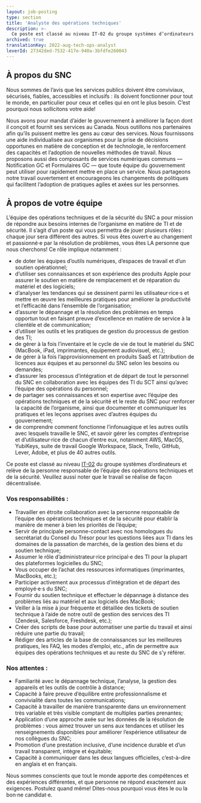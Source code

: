 ```yaml
---
layout: job-posting
type: section
title: 'Analyste des opérations techniques'
description: >-
  Ce poste est classé au niveau IT-02 du groupe systèmes d’ordinateurs et relève de la personne responsable de l’équipe des opérations techniques et de la sécurité. Veuillez aussi noter que le travail se réalise de façon décentralisée.
archived: true
translationKey: 2022-aug-tech-ops-analyst
leverId: 27342ded-7532-417e-940a-3bfdfe260043
---
```


## À propos du SNC 

Nous sommes de l’avis que les services publics doivent être conviviaux, sécurisés, fiables, accessibles et inclusifs : ils doivent fonctionner pour tout le monde, en particulier pour ceux et celles qui en ont le plus besoin. C’est pourquoi nous sollicitons votre aide!

Nous avons pour mandat d’aider le gouvernement à améliorer la façon dont il conçoit et fournit ses services au Canada. Nous outillons nos partenaires afin qu’ils puissent mettre les gens au cœur des services. Nous fournissons une aide individualisée aux organismes pour la prise de décisions opportunes en matière de conception et de technologie, le renforcement des capacités et l’adoption de nouvelles méthodes de travail. Nous proposons aussi des composants de services numériques communs — Notification GC et Formulaires GC — que toute équipe du gouvernement peut utiliser pour rapidement mettre en place un service. Nous partageons notre travail ouvertement et encourageons les changements de politiques qui facilitent l’adoption de pratiques agiles et axées sur les personnes.

## À propos de votre équipe

L’équipe des opérations techniques et de la sécurité du SNC a pour mission de répondre aux besoins internes de l’organisme en matière de TI et de sécurité. Il s’agit d’un poste qui vous permettra de jouer plusieurs rôles : chaque jour sera différent des autres. Si vous êtes ouvert·e au changement et passionné·e par la résolution de problèmes, vous êtes LA personne que nous cherchons! Ce rôle implique notamment :

- de doter les équipes d’outils numériques, d’espaces de travail et d’un soutien opérationnel;
- d’utiliser ses connaissances et son expérience des produits Apple pour assurer le soutien en matière de remplacement et de réparation du matériel et des logiciels;
- d’analyser les tendances qui se dessinent parmi les utilisateur·rice·s et mettre en œuvre les meilleures pratiques pour améliorer la productivité et l’efficacité dans l’ensemble de l’organisation;
- d’assurer le dépannage et la résolution des problèmes en temps opportun tout en faisant preuve d’excellence en matière de service à la clientèle et de communication;
- d’utiliser les outils et les pratiques de gestion du processus de gestion des TI;
- de gérer à la fois l’inventaire et le cycle de vie de tout le matériel du SNC (MacBook, iPad, imprimantes, équipement audiovisuel, etc.);
- de gérer à la fois l’approvisionnement en produits SaaS et l’attribution de licences aux équipes et au personnel du SNC selon les besoins ou demandes;
- d’assurer les processus d’intégration et de départ de tout le personnel du SNC en collaboration avec les équipes des TI du SCT ainsi qu’avec l’équipe des opérations du personnel;
- de partager ses connaissances et son expertise avec l’équipe des opérations techniques et de la sécurité et le reste du SNC pour renforcer la capacité de l’organisme, ainsi que documenter et communiquer les pratiques et les leçons apprises avec d’autres équipes du gouvernement;
- de comprendre comment fonctionne l’infonuagique et les autres outils avec lesquels travaille le SNC, et savoir gérer les comptes d’entreprise et d’utilisateur·rice de chacun d’entre eux, notamment AWS, MacOS, YubiKeys, suite de travail Google Workspace, Slack, Trello, GitHub, Lever, Adobe, et plus de 40 autres outils.

Ce poste est classé au niveau [IT-02](https://www.tbs-sct.canada.ca/agreements-conventions/view-visualiser-fra.aspx?id=1) du groupe systèmes d’ordinateurs et relève de la personne responsable de l’équipe des opérations techniques et de la sécurité. Veuillez aussi noter que le travail se réalise de façon décentralisée.

### Vos responsabilités :

- Travailler en étroite collaboration avec la personne responsable de l’équipe des opérations techniques et de la sécurité pour établir la manière de mener à bien les priorités de l’équipe;
- Servir de principale personne-contact avec nos homologues du secrétariat du Conseil du Trésor pour les questions liées aux TI dans les domaines de la passation de marchés, de la gestion des biens et du soutien technique;
- Assumer le rôle d’administrateur·rice principal·e des TI pour la plupart des plateformes logicielles du SNC;
- Vous occuper de l’achat des ressources informatiques (imprimantes, MacBooks, etc.);
- Participer activement aux processus d’intégration et de départ des employé·e·s du SNC;
- Fournir du soutien technique et effectuer le dépannage à distance des problèmes liés au matériel et aux logiciels des MacBook;
- Veiller à la mise à jour fréquente et détaillée des tickets de soutien technique à l’aide de notre outil de gestion des services des TI (Zendesk, Salesforce, Freshdesk, etc.); 
- Créer des scripts de base pour automatiser une partie du travail et ainsi réduire une partie du travail;
- Rédiger des articles de la base de connaissances sur les meilleures pratiques, les FAQ, les modes d’emploi, etc., afin de permettre aux équipes des opérations techniques et au reste du SNC de s’y référer.

### Nos attentes : 

- Familiarité avec le dépannage technique, l’analyse, la gestion des appareils et les outils de contrôle à distance;
- Capacité à faire preuve d’équilibre entre professionnalisme et convivialité dans toutes les communications;
- Capacité à travailler de manière transparente dans un environnement très variable et très visible comptant de multiples parties prenantes;
- Application d’une approche axée sur les données de la résolution de problèmes : vous aimez trouver un sens aux tendances et utiliser les renseignements disponibles pour améliorer l’expérience utilisateur de nos collègues du SNC;
- Promotion d’une prestation inclusive, d’une incidence durable et d’un travail transparent, intègre et équitable;
- Capacité à communiquer dans les deux langues officielles, c’est-à-dire en anglais et en français.

Nous sommes conscients que tout le monde apporte des compétences et des expériences différentes, et que personne ne répond exactement aux exigences. Postulez quand même! Dites-nous pourquoi vous êtes le ou la bon·ne candidat·e.


